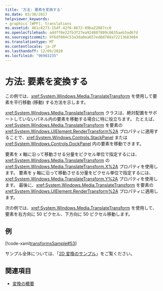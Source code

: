 ```yaml
---
title: '方法: 要素を変換する'
ms.date: 03/30/2017
helpviewer_keywords:
- graphics [WPF], translations
ms.assetid: 461c8273-15df-42f6-8672-89ba22887cc0
ms.openlocfilehash: addff0e22fb3f27ea924887809c0635aeb3ad67d
ms.sourcegitcommit: 9f6df084c53a3da0ea657ed0d708a72213683084
ms.translationtype: MT
ms.contentlocale: ja-JP
ms.lasthandoff: 12/09/2020
ms.locfileid: "96983235"
---
```

# <a name="how-to-translate-an-element"></a>方法: 要素を変換する
この例では、<xref:System.Windows.Media.TranslateTransform> を使用して要素を平行移動 (移動) する方法を示します。  
  
 <xref:System.Windows.Media.TranslateTransform> クラスは、絶対配置をサポートしていないパネル内の要素を移動する場合に特に役立ちます。 たとえば、<xref:System.Windows.Media.TranslateTransform> を要素の <xref:System.Windows.UIElement.RenderTransform%2A> プロパティに適用することで、<xref:System.Windows.Controls.StackPanel> または <xref:System.Windows.Controls.DockPanel> 内の要素を移動できます。  
  
 要素を x 軸に沿って移動させる分量をピクセル単位で指定するには、<xref:System.Windows.Media.TranslateTransform> の <xref:System.Windows.Media.TranslateTransform.X%2A> プロパティを使用します。 要素を y 軸に沿って移動させる分量をピクセル単位で指定するには、<xref:System.Windows.Media.TranslateTransform.Y%2A> プロパティを使用します。 最後に、<xref:System.Windows.Media.TranslateTransform> を要素の <xref:System.Windows.UIElement.RenderTransform%2A> プロパティに適用します。  
  
 次の例では、<xref:System.Windows.Media.TranslateTransform> を使用して、要素を右方向に 50 ピクセル、下方向に 50 ピクセル移動します。  
  
## <a name="example"></a>例  
 [!code-xaml[transformsSample#53](~/samples/snippets/csharp/VS_Snippets_Wpf/transformsSample/CS/TranslateTransformExample.xaml#53)]  
  
 サンプル全体については、「[2D 変換のサンプル](https://github.com/Microsoft/WPF-Samples/tree/master/Graphics/2DTransforms)」をご覧ください。  
  
## <a name="see-also"></a>関連項目

- [変換の概要](transforms-overview.md)
